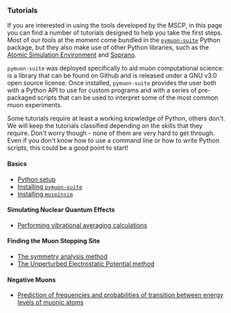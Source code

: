 ### Tutorials

If you are interested in using the tools developed by the MSCP, in this page
you can find a number of tutorials designed to help you take the first steps.
Most of our tools at the moment come bundled in the 
[`pymuon-suite`](https://github.com/muon-spectroscopy-computational-project/pymuon-suite) 
Python package, but they also make use of other Python libraries, such as the 
[Atomic Simulation Environment](https://wiki.fysik.dtu.dk/ase/index.html) and
[Soprano](https://ccp-nc.github.io/soprano/).

`pymuon-suite` was deployed specifically to aid muon computational science: is a library that can be
found on Github and is released under a GNU v3.0 open source license. Once installed, `pymuon-suite` 
provides the user both with a Python API to use for custom programs and with a series of pre-packaged
scripts that can be used to interpret some of the most common muon experiments. 

Some tutorials require at least a working knowledge of Python, others don't.
We will keep the tutorials classified depending on the skills that they
require. Don't worry though - none of them are very hard to get through. Even
if you don't know how to use a command line or how to write Python scripts, 
this could be a good point to start!

#### Basics

* [Python setup](tutorial-folder/python-setup)
* [Installing `pymuon-suite`](tutorial-folder/installing-pymuon-suite)
* [Installing `muspinsim`](tutorial-folder/installing-muspinsim)

#### Simulating Nuclear Quantum Effects

* [Performing vibrational averaging calculations](tutorial-folder/vibrational)

#### Finding the Muon Stopping Site

* [The symmetry analysis method](tutorial-folder/symmetry)
* [The Unperturbed Electrostatic Potential method](tutorial-folder/UEP)

#### Negative Muons 
* [Prediction of frequencies and probabilities of transition between energy levels of muonic atoms](tutorial-folder/muDirac)



